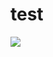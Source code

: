 # test
<a href="http://aarongray.org/edit/qUqP5cyxm6YcTAhz05Hph5gvu9M="><img src="http://aarongray.org/img/qUqP5cyxm6YcTAhz05Hph5gvu9M=.png"/></a>
